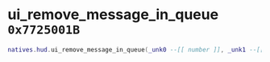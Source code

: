 # ui_remove_message_in_queue `0x7725001B`

```lua
natives.hud.ui_remove_message_in_queue(_unk0 --[[ number ]], _unk1 --[[ number ]], _unk2 --[[ number ]])
```